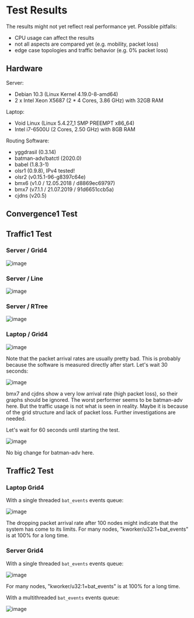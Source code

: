 # Test Results

The results might not yet reflect real performance yet. Possible pitfalls:

* CPU usage can affect the results
* not all aspects are compared yet (e.g. mobility, packet loss)
* edge case topologies and traffic behavior (e.g. 0% packet loss)

## Hardware

Server:

* Debian 10.3 (Linux Kernel 4.19.0-8-amd64)
* 2 x Intel Xeon X5687 (2 * 4 Cores, 3.86 GHz) with 32GB RAM

Laptop:

* Void Linux (Linux 5.4.27_1 SMP PREEMPT x86_64)
* Intel i7-6500U (2 Cores, 2.50 GHz) with 8GB RAM

Routing Software:

* yggdrasil (0.3.14)
* batman-adv/batctl (2020.0)
* babel (1.8.3-1)
* olsr1 (0.9.8), IPv4 tested!
* olsr2 (v0.15.1-96-g8397c64e)
* bmx6 (v1.0 / 12.05.2018 / d8869ec69797)
* bmx7 (v7.1.1 / 21.07.2019 / 91d6651ccb5a)
* cjdns (v20.5)

## Convergence1 Test

## Traffic1 Test

### Server / Grid4

![image](server/traffic1/1_traffic1-grid4.png)

### Server / Line

![image](server/traffic1/1_traffic1-line.png)

### Server / RTree

![image](server/traffic1/1_traffic1-rtree.png)

### Laptop / Grid4

![image](laptop/traffic1/1_traffic1-grid4.png)

Note that the packet arrival rates are usually pretty bad. This is probably because the software is measured directly after start. Let's wait 30 seconds:

![image](laptop/traffic1/2_traffic1-grid4.png)

bmx7 and cjdns show a very low arrival rate (high packet loss), so their graphs should be ignored. The worst performer seems to be batman-adv here. But the traffic usage is not what is seen in reality. Maybe it is because of the grid structure and lack of packet loss. Further investigations are needed.

Let's wait for 60 seconds until starting the test.

![image](laptop/traffic1/3_traffic1-grid4.png)

No big change for batman-adv here.

## Traffic2 Test

### Laptop Grid4

With a single threaded `bat_events` events queue:

![image](laptop/traffic2/1_traffic2-batman-adv-grid4.png)

The dropping packet arrival rate after 100 nodes might indicate that the system has come to its limits.
For many nodes, "kworker/u32:1+bat_events" is at 100% for a long time.

### Server Grid4

With a single threaded `bat_events` events queue:

![image](server/traffic2/1_traffic2-batman-adv-grid4.png)

For many nodes, "kworker/u32:1+bat_events" is at 100% for a long time.

With a multithreaded `bat_events` events queue:

![image](server/traffic2/2_traffic2-batman-adv-grid4.png)
